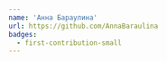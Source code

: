 ```yaml
---
name: 'Анна Бараулина'
url: https://github.com/AnnaBaraulina
badges:
  - first-contribution-small
---
```

